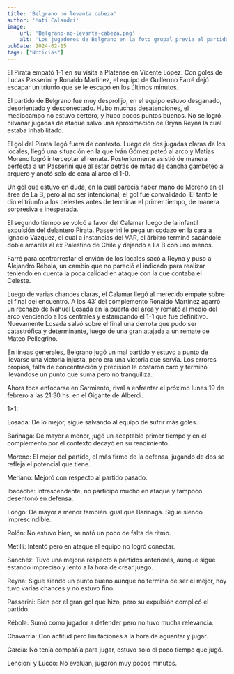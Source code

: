 ```yaml
---
title: 'Belgrano no levanta cabeza'
author: 'Mati Calandri'
image:
    url: 'Belgrano-no-levanta-cabeza.png'
    alt: 'Los jugadores de Belgrano en la foto grupal previa al partido.'
pubDate: 2024-02-15
tags: ["Noticias"]
---
```


El Pirata empató 1-1 en su visita a Platense en Vicente López. Con goles de Lucas Passerini y Ronaldo Martinez, el equipo de Guillermo Farré dejó escapar un triunfo que se le escapó en los últimos minutos.

El partido de Belgrano fue muy desprolijo, en el equipo estuvo desganado, desorientado y desconectado. Hubo muchas desatenciones, el mediocampo no estuvo certero, y hubo pocos puntos buenos. No se logró hilvanar jugadas de ataque salvo una aproximación de Bryan Reyna la cual estaba inhabilitado.

El gol del Pirata llegó fuera de contexto. Luego de dos jugadas claras de los locales, llegó una situación en la que Iván Gómez pateó al arco y Matias Moreno logró interceptar el remate. Posteriormente asistió de manera perfecta a un Passerini que al estar detrás de mitad de cancha gambeteo al arquero y anotó solo de cara al arco el 1-0.

Un gol que estuvo en duda, en la cual parecía haber mano de Moreno en el área de La B, pero al no ser intencional, el gol fue convalidado. El tanto le dio el triunfo a los celestes antes de terminar el primer tiempo, de manera sorpresiva e inesperada.

El segundo tiempo se volcó a favor del Calamar luego de la infantil expulsión del delantero Pirata. Passerini le pega un codazo en la cara a Ignacio Vázquez, el cual a instancias del VAR, el árbitro terminó sacándole doble amarilla al ex Palestino de Chile y dejando a La B con uno menos.

Farré para contrarrestar el envión de los locales sacó a Reyna y puso a Alejandro Rébola, un cambio que no pareció el indicado para realizar teniendo en cuenta la poca calidad en ataque con la que contaba el Celeste.

Luego de varias chances claras, el Calamar llegó al merecido empate sobre el final del encuentro. A los 43′ del complemento Ronaldo Martinez agarró un rechazo de Nahuel Losada en la puerta del área y remató al medio del arco venciendo a los centrales y estampando el 1-1 que fue definitivo. Nuevamente Losada salvó sobre el final una derrota que pudo ser catastrófica y determinante, luego de una gran atajada a un remate de Mateo Pellegrino.

En líneas generales, Belgrano jugó un mal partido y estuvo a punto de llevarse una victoria injusta, pero era una victoria que servía. Los errores propios, falta de concentración y precisión le costaron caro y terminó llevándose un punto que suma pero no tranquiliza.

Ahora toca enfocarse en Sarmiento, rival a enfrentar el próximo lunes 19 de febrero a las 21:30 hs. en el Gigante de Alberdi.

1×1:

Losada: De lo mejor, sigue salvando al equipo de sufrir más goles.

Barinaga: De mayor a menor, jugó un aceptable primer tiempo y en el complemento por el contexto decayó en su rendimiento.

Moreno: El mejor del partido, el más firme de la defensa, jugando de dos se refleja el potencial que tiene.

Meriano: Mejoró con respecto al partido pasado.

Ibacache: Intrascendente, no participó mucho en ataque y tampoco desentonó en defensa.

Longo: De mayor a menor también igual que Barinaga. Sigue siendo imprescindible.

Rolón: No estuvo bien, se notó un poco de falta de ritmo.

Metilli: Intentó pero en ataque el equipo no logró conectar.

Sanchez: Tuvo una mejoría respecto a partidos anteriores, aunque sigue estando impreciso y lento a la hora de crear juego.

Reyna: Sigue siendo un punto bueno aunque no termina de ser el mejor, hoy tuvo varias chances y no estuvo fino.

Passerini: Bien por el gran gol que hizo, pero su expulsión complicó el partido.

Rébola: Sumó como jugador a defender pero no tuvo mucha relevancia.

Chavarria: Con actitud pero limitaciones a la hora de aguantar y jugar.

Garcia: No tenía compañía para jugar, estuvo solo el poco tiempo que jugó.

Lencioni y Lucco: No evalúan, jugaron muy pocos minutos.
